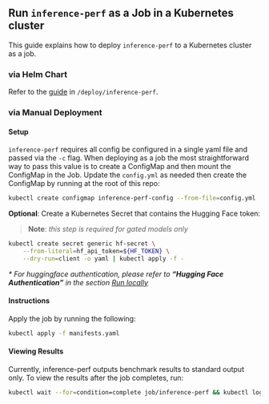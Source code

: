 ## Run `inference-perf` as a Job in a Kubernetes cluster

This guide explains how to deploy `inference-perf` to a Kubernetes cluster as a job.

### via Helm Chart
Refer to the [guide](./inference-perf/README.md) in `/deploy/inference-perf`.

### via Manual Deployment

#### Setup

`inference-perf` requires all config be configured in a single yaml file and passed via the `-c` flag. When deploying as a job the most straightforward way to pass this value is to create a ConfigMap and then mount the ConfigMap in the Job. Update the `config.yml` as needed then create the ConfigMap by running at the root of this repo:

```bash
kubectl create configmap inference-perf-config --from-file=config.yml
```

**Optional**: Create a Kubernetes Secret that contains the Hugging Face token:

> **Note**: *this step is required for gated models only*

```bash
kubectl create secret generic hf-secret \
    --from-literal=hf_api_token=${HF_TOKEN} \
    --dry-run=client -o yaml | kubectl apply -f -
```

*\* For huggingface authentication, please refer to **“Hugging Face Authentication”** in the section [Run locally](../README.md#run-locally)*

#### Instructions

Apply the job by running the following:
```bash
kubectl apply -f manifests.yaml
```

#### Viewing Results

Currently, inference-perf outputs benchmark results to standard output only. To view the results after the job completes, run:
```bash
kubectl wait --for=condition=complete job/inference-perf && kubectl logs jobs/inference-perf
```
